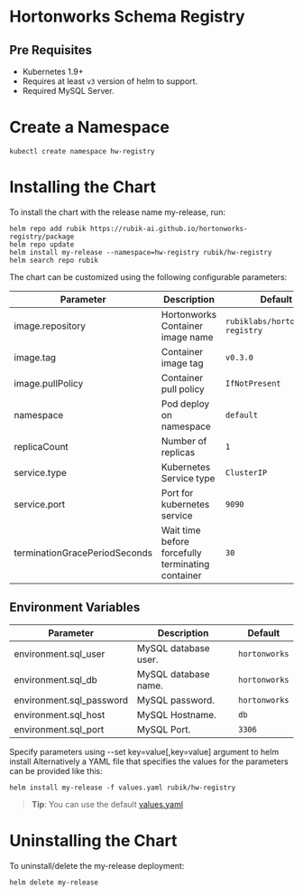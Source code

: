 # Hortonworks Schema Registry

## Pre Requisites
* Kubernetes 1.9+
* Requires at least `v3` version of helm to support.
* Required MySQL Server.

# Create a Namespace
```
kubectl create namespace hw-registry
```

# Installing the Chart
To install the chart with the release name my-release, run:

```
helm repo add rubik https://rubik-ai.github.io/hortonworks-registry/package
helm repo update
helm install my-release --namespace=hw-registry rubik/hw-registry
helm search repo rubik
```

The chart can be customized using the following configurable parameters:

| Parameter                       | Description                                                     | Default                      |
|---------------------------------|-----------------------------------------------------------------|------------------------------|
|image.repository                 |Hortonworks Container image name                                 | `rubiklabs/hortonworks-registry` |
|image.tag                        |Container image tag                                              | `v0.3.0`                         |
|image.pullPolicy                 |Container pull policy                                            | `IfNotPresent`                   |
|namespace                        |Pod deploy on namespace                                          | `default`                        |
|replicaCount                     |Number of replicas                                               | `1`                              |
|service.type                     |Kubernetes Service type                                          | `ClusterIP`                      |
|service.port                     |Port for kubernetes service                                      | `9090`                           |
|terminationGracePeriodSeconds    |Wait time before forcefully terminating container                | `30`                             |

## Environment Variables
| Parameter                       | Description                                                     | Default                      |
|---------------------------------|-----------------------------------------------------------------|------------------------------|
|environment.sql_user             |MySQL database user.                                             | `hortonworks`                |
|environment.sql_db               |MySQL database name.                                             | `hortonworks`                |
|environment.sql_password         |MySQL password.                                                  | `hortonworks`                |
|environment.sql_host             |MySQL Hostname.                                                  | `db`                         |
|environment.sql_port             |MySQL Port.                                                      | `3306`                       |

Specify parameters using --set key=value[,key=value] argument to helm install
Alternatively a YAML file that specifies the values for the parameters can be provided like this:
```
helm install my-release -f values.yaml rubik/hw-registry
```
> **Tip**: You can use the default [values.yaml](values.yaml)

# Uninstalling the Chart
To uninstall/delete the my-release deployment:
```
helm delete my-release
```
